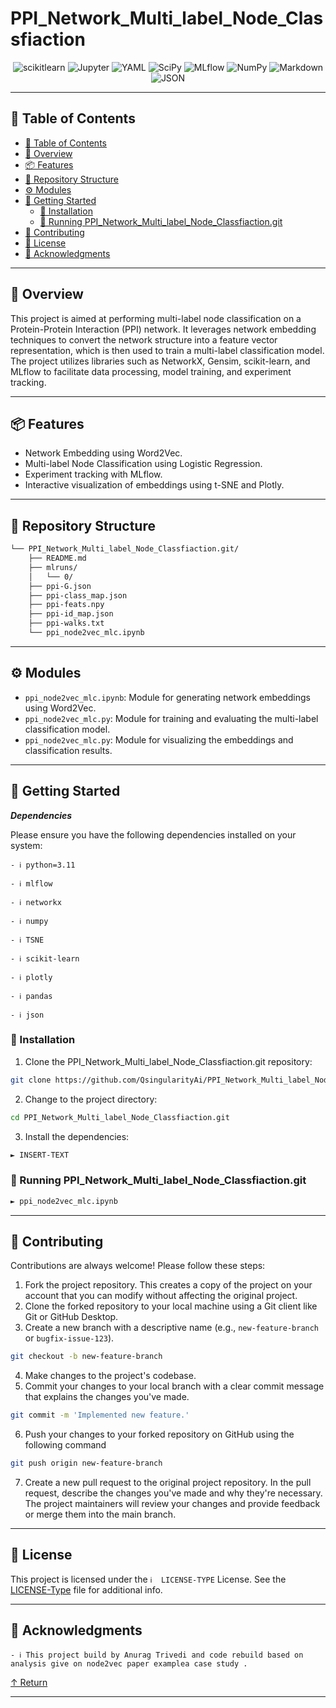 # PPI_Network_Multi_label_Node_Classfiaction

<p align="center">
<img src="https://img.shields.io/badge/scikitlearn-F7931E.svg?style&logo=scikit-learn&logoColor=white" alt="scikitlearn" />
<img src="https://img.shields.io/badge/Jupyter-F37626.svg?style&logo=Jupyter&logoColor=white" alt="Jupyter" />
<img src="https://img.shields.io/badge/YAML-CB171E.svg?style&logo=YAML&logoColor=white" alt="YAML" />
<img src="https://img.shields.io/badge/SciPy-8CAAE6.svg?style&logo=SciPy&logoColor=white" alt="SciPy" />

<img src="https://img.shields.io/badge/MLflow-0194E2.svg?style&logo=MLflow&logoColor=white" alt="MLflow" />
<img src="https://img.shields.io/badge/NumPy-013243.svg?style&logo=NumPy&logoColor=white" alt="NumPy" />
<img src="https://img.shields.io/badge/Markdown-000000.svg?style&logo=Markdown&logoColor=white" alt="Markdown" />
<img src="https://img.shields.io/badge/JSON-000000.svg?style&logo=JSON&logoColor=white" alt="JSON" />
</p>
</div>

---

## 📖 Table of Contents
- [📖 Table of Contents](#-table-of-contents)
- [📍 Overview](#-overview)
- [📦 Features](#-features)
- [📂 Repository Structure](#-repository-structure)
- [⚙️ Modules](#modules)
- [🚀 Getting Started](#-getting-started)
    - [🔧 Installation](#-installation)
    - [🤖 Running PPI_Network_Multi_label_Node_Classfiaction.git](#-running-PPI_Network_Multi_label_Node_Classfiaction.git)
- [🤝 Contributing](#-contributing)
- [📄 License](#-license)
- [👏 Acknowledgments](#-acknowledgments)

---


## 📍 Overview

This project is aimed at performing multi-label node classification on a Protein-Protein Interaction (PPI) network. It leverages network embedding techniques to convert the network structure into a feature vector representation, which is then used to train a multi-label classification model. The project utilizes libraries such as NetworkX, Gensim, scikit-learn, and MLflow to facilitate data processing, model training, and experiment tracking.

---

## 📦 Features

- Network Embedding using Word2Vec.
- Multi-label Node Classification using Logistic Regression.
- Experiment tracking with MLflow.
- Interactive visualization of embeddings using t-SNE and Plotly.

---


## 📂 Repository Structure

```sh
└── PPI_Network_Multi_label_Node_Classfiaction.git/
    ├── README.md
    ├── mlruns/
    │   └── 0/
    ├── ppi-G.json
    ├── ppi-class_map.json
    ├── ppi-feats.npy
    ├── ppi-id_map.json
    ├── ppi-walks.txt
    └── ppi_node2vec_mlc.ipynb
```


---

## ⚙️ Modules

- `ppi_node2vec_mlc.ipynb`: Module for generating network embeddings using Word2Vec.
- `ppi_node2vec_mlc.py`: Module for training and evaluating the multi-label classification model.
- `ppi_node2vec_mlc.py`: Module for visualizing the embeddings and classification results.

---

## 🚀 Getting Started

***Dependencies***

Please ensure you have the following dependencies installed on your system:

`- ℹ️ python=3.11`

`- ℹ️ mlflow`

`- ℹ️ networkx`

`- ℹ️ numpy`

`- ℹ️ TSNE`

`- ℹ️ scikit-learn`

`- ℹ️ plotly`

`- ℹ️ pandas`

`- ℹ️ json`


### 🔧 Installation

1. Clone the PPI_Network_Multi_label_Node_Classfiaction.git repository:
```sh
git clone https://github.com/QsingularityAi/PPI_Network_Multi_label_Node_Classfiaction.git
```

2. Change to the project directory:
```sh
cd PPI_Network_Multi_label_Node_Classfiaction.git
```

3. Install the dependencies:
```sh
► INSERT-TEXT
```

### 🤖 Running PPI_Network_Multi_label_Node_Classfiaction.git

```sh
► ppi_node2vec_mlc.ipynb
```
---

## 🤝 Contributing

Contributions are always welcome! Please follow these steps:
1. Fork the project repository. This creates a copy of the project on your account that you can modify without affecting the original project.
2. Clone the forked repository to your local machine using a Git client like Git or GitHub Desktop.
3. Create a new branch with a descriptive name (e.g., `new-feature-branch` or `bugfix-issue-123`).
```sh
git checkout -b new-feature-branch
```
4. Make changes to the project's codebase.
5. Commit your changes to your local branch with a clear commit message that explains the changes you've made.
```sh
git commit -m 'Implemented new feature.'
```
6. Push your changes to your forked repository on GitHub using the following command
```sh
git push origin new-feature-branch
```
7. Create a new pull request to the original project repository. In the pull request, describe the changes you've made and why they're necessary.
The project maintainers will review your changes and provide feedback or merge them into the main branch.

---

## 📄 License

This project is licensed under the `ℹ️  LICENSE-TYPE` License. See the [LICENSE-Type](LICENSE) file for additional info.

---

## 👏 Acknowledgments

`- ℹ️ This project build by Anurag Trivedi and code rebuild based on analysis give on node2vec paper examplea case study .`

[↑ Return](#Top)

---
